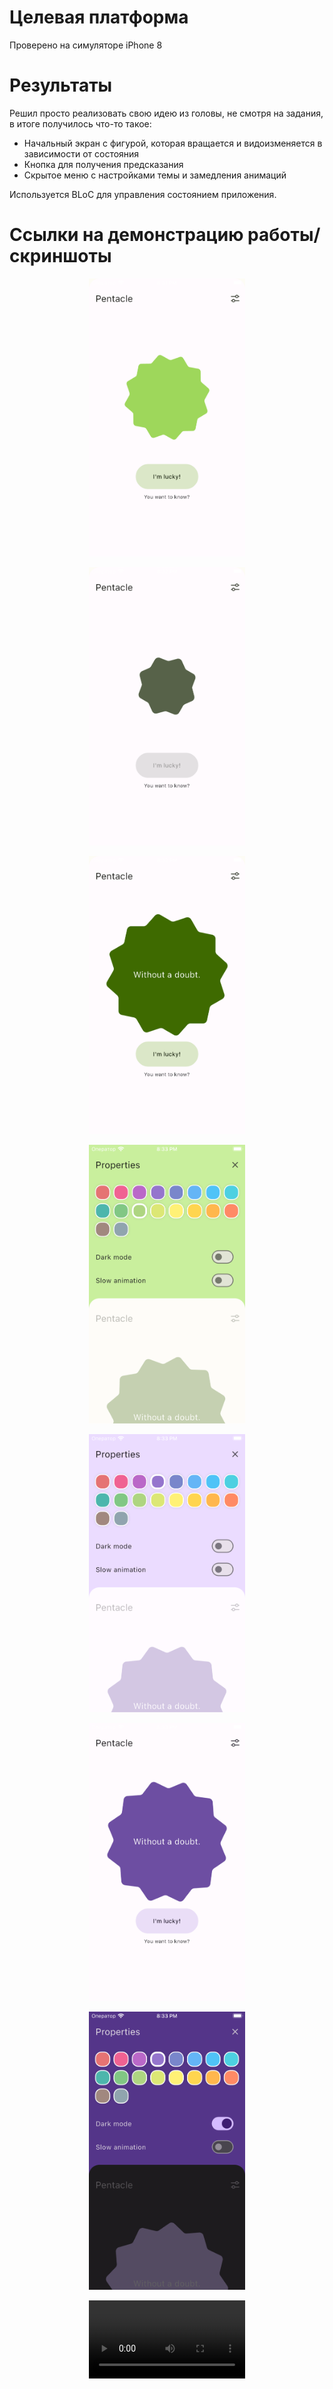 # Целевая платформа

Проверено на симуляторе iPhone 8

# Результаты

Решил просто реализовать свою идею из головы, не смотря на задания, в итоге получилось что-то такое:

- Начальный экран с фигурой, которая вращается и видоизменяется в зависимости от состояния
- Кнопка для получения предсказания
- Скрытое меню с настройками темы и замедления анимаций

Используется BLoC для управления состоянием приложения.

# Ссылки на демонстрацию работы/скриншоты

<p align="center"><img src="docs/assets/1.png" width="250"></p>
<p align="center"><img src="docs/assets/2.png" width="250"></p>
<p align="center"><img src="docs/assets/3.png" width="250"></p>
<p align="center"><img src="docs/assets/4.png" width="250"></p>
<p align="center"><img src="docs/assets/5.png" width="250"></p>
<p align="center"><img src="docs/assets/6.png" width="250"></p>
<p align="center"><img src="docs/assets/7.png" width="250"></p>
<p align="center"><video src="docs/assets/8.mp4" width="250"></p>
